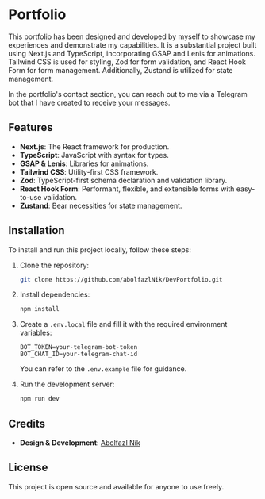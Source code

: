 # Portfolio

This portfolio has been designed and developed by myself to showcase my experiences and demonstrate my capabilities. It is a substantial project built using Next.js and TypeScript, incorporating GSAP and Lenis for animations. Tailwind CSS is used for styling, Zod for form validation, and React Hook Form for form management. Additionally, Zustand is utilized for state management.

In the portfolio's contact section, you can reach out to me via a Telegram bot that I have created to receive your messages.

## Features
- **Next.js**: The React framework for production.
- **TypeScript**: JavaScript with syntax for types.
- **GSAP & Lenis**: Libraries for animations.
- **Tailwind CSS**: Utility-first CSS framework.
- **Zod**: TypeScript-first schema declaration and validation library.
- **React Hook Form**: Performant, flexible, and extensible forms with easy-to-use validation.
- **Zustand**: Bear necessities for state management.

## Installation
To install and run this project locally, follow these steps:

1. Clone the repository:
    ```bash
    git clone https://github.com/abolfazlNik/DevPortfolio.git
    ```
3. Install dependencies:
    ```bash
    npm install
    ```
4. Create a `.env.local` file and fill it with the required environment variables:
    ```plaintext
    BOT_TOKEN=your-telegram-bot-token
    BOT_CHAT_ID=your-telegram-chat-id
    ```
   You can refer to the `.env.example` file for guidance.

5. Run the development server:
    ```bash
    npm run dev
    ```

## Credits
- **Design & Development**: [Abolfazl Nik](https://github.com/abolfazlNik)

## License
This project is open source and available for anyone to use freely.
